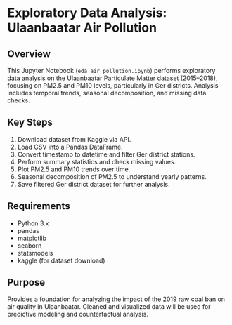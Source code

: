 # Exploratory Data Analysis: Ulaanbaatar Air Pollution

## Overview
This Jupyter Notebook (`eda_air_pollution.ipynb`) performs exploratory data analysis on the Ulaanbaatar Particulate Matter dataset (2015–2018), focusing on PM2.5 and PM10 levels, particularly in Ger districts. Analysis includes temporal trends, seasonal decomposition, and missing data checks.

## Key Steps
1. Download dataset from Kaggle via API.
2. Load CSV into a Pandas DataFrame.
3. Convert timestamp to datetime and filter Ger district stations.
4. Perform summary statistics and check missing values.
5. Plot PM2.5 and PM10 trends over time.
6. Seasonal decomposition of PM2.5 to understand yearly patterns.
7. Save filtered Ger district dataset for further analysis.

## Requirements
- Python 3.x
- pandas
- matplotlib
- seaborn
- statsmodels
- kaggle (for dataset download)

## Purpose
Provides a foundation for analyzing the impact of the 2019 raw coal ban on air quality in Ulaanbaatar. Cleaned and visualized data will be used for predictive modeling and counterfactual analysis.
